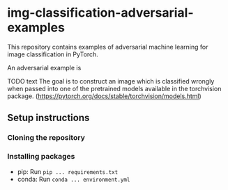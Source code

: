 # img-classification-adversarial-examples
This repository contains examples of adversarial machine learning for image classification in PyTorch.

An adversarial example is

TODO text The goal is to construct an image which is classified wrongly when passed into one of the pretrained models available in the torchvision package. (https://pytorch.org/docs/stable/torchvision/models.html)

## Setup instructions
### Cloning the repository

### Installing packages

* pip: Run `pip ... requirements.txt`
* conda: Run `conda ... environment.yml`

